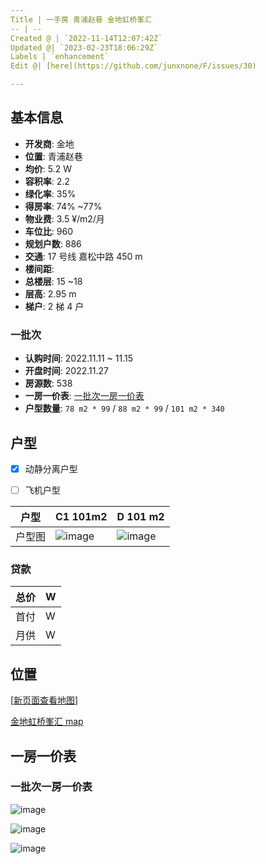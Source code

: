 ```yaml
---
Title | 一手房 青浦赵巷 金地虹桥峯汇
-- | --
Created @ | `2022-11-14T12:07:42Z`
Updated @| `2023-02-23T18:06:29Z`
Labels | `enhancement`
Edit @| [here](https://github.com/junxnone/F/issues/30)

---
```

## 基本信息

- **开发商**: 金地
- **位置**:  青浦赵巷
- **均价**:  5.2 W
- **容积率**:  2.2
- **绿化率**: 35%
- **得房率**: 74% ~77%
- **物业费**:  3.5 ¥/m2/月
- **车位比**: 960
- **规划户数**: 886
- **交通**:  17 号线 嘉松中路 450 m
- **楼间距**: 
- **总楼层**: 15 ~18
- **层高**: 2.95 m
- **梯户**: 2 梯 4 户

### 一批次
- **认购时间**: 2022.11.11 ~ 11.15
- **开盘时间**: 2022.11.27
- **房源数**: 538 
- **一房一价表**: [一批次一房一价表](#一批次一房一价表)
- **户型数量**: `78 m2 * 99` / `88 m2 * 99` / `101 m2 * 340`

## 户型

- [x] 动静分离户型
- [ ] 飞机户型


户型 | C1 101m2 | D 101 m2
-- | -- | --
户型图 | ![image](https://user-images.githubusercontent.com/2216970/201659520-faa98756-8502-479f-84f8-57c35cc914ac.png) | ![image](https://user-images.githubusercontent.com/2216970/201659487-6d1a85ed-900f-467e-94c7-dad4ea5444e5.png)

### 贷款

总价 |  W
-- | --
首付 |  W
月供 | W


## 位置

[[新页面查看地图](https://junxnone.github.io/fmap/at/jdfh)]

[金地虹桥峯汇 map](https://junxnone.github.io/fmap/at/jdfh ':include :type=iframe width=100% height=1200px')


##  一房一价表

### 一批次一房一价表

![image](https://user-images.githubusercontent.com/2216970/201657989-5fcb9bec-3406-487a-973d-0c640a9a9306.png)

![image](https://user-images.githubusercontent.com/2216970/201658103-5815f7fe-f453-4bd6-b000-1eb8d134bb8a.png)

![image](https://user-images.githubusercontent.com/2216970/201658253-90b96c96-3522-43d5-a8de-f25de7d2bff1.png)

